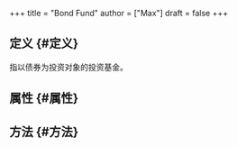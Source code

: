+++
title = "Bond Fund"
author = ["Max"]
draft = false
+++

## 定义 {#定义}

指以债券为投资对象的投资基金。


## 属性 {#属性}


## 方法 {#方法}
